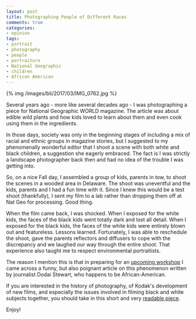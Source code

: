 ```yaml
---
layout: post
title: Photographing People of Different Races
comments: true
categories:
- opinion
tags:
- portrait
- photography
- people
- portraiture
- National Geographic
- children
- African American
---
```


{% img /images/bli/2017/03/IMG_0762.jpg %}

Several years ago - more like several decades ago - I was photographing a piece for National Geographic WORLD magazine. The article was about edible wild plants and how kids loved to learn about them and even cook using them in the ingredients. 

In those days, society was only in the beginning stages of including a mix of racial and ethnic groups in magazine stories, but I suggested to my phenomenally wonderful editor that I shoot a scene with both white and black children, a suggestion she eagerly embraced. The fact is I was strictly a landscape photographer back then and had no idea of the trouble I was getting into. 

So, on a nice Fall day, I assembled a group of kids, parents in tow, to shoot the scenes in a wooded area in Delaware. The shoot was uneventful and the kids, parents and I had a fun time with it. Since I knew this would be a test shoot (thankfully), I sent my film to a lab rather than dropping them off at Nat Geo for processing. Good thing. 

When the film came back, I was shocked. When I exposed for the white kids, the faces of the black kids went totally dark and lost all detail. When I exposed for the black kids, the faces of the white kids were entirely blown out and featureless. Lessons learned. Fortunately, I was able to reschedule the shoot, gave the parents reflectors and diffusers to cope with the discrepancy and we laughed our way through the entire shoot. That experience also taught me to respect environmental portraitists. 

The reason I mention this is that in preparing for an [upcoming workshop](http://www.lesterpickerphoto.com/workshops/upcoming-workshops.html#blackandwhite) I came across a funny, but also poignant article on this phenomenon written by journalist Dodai Stewart, who happens to be African-American. 

If you are interested in the history of photography, of Kodak's development of new films, and especially the issues involved in filming black and white subjects together, you should take in this short and very [readable piece](http://jezebel.com/the-truth-about-photography-and-brown-skin-1557656792). 

Enjoy!